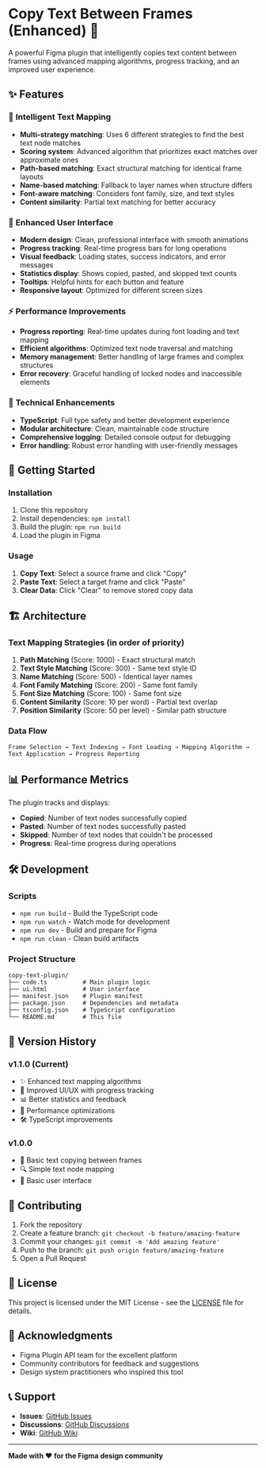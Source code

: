 # Copy Text Between Frames (Enhanced) 🚀

A powerful Figma plugin that intelligently copies text content between frames using advanced mapping algorithms, progress tracking, and an improved user experience.

## ✨ Features

### 🎯 **Intelligent Text Mapping**
- **Multi-strategy matching**: Uses 6 different strategies to find the best text node matches
- **Scoring system**: Advanced algorithm that prioritizes exact matches over approximate ones
- **Path-based matching**: Exact structural matching for identical frame layouts
- **Name-based matching**: Fallback to layer names when structure differs
- **Font-aware matching**: Considers font family, size, and text styles
- **Content similarity**: Partial text matching for better accuracy

### 🎨 **Enhanced User Interface**
- **Modern design**: Clean, professional interface with smooth animations
- **Progress tracking**: Real-time progress bars for long operations
- **Visual feedback**: Loading states, success indicators, and error messages
- **Statistics display**: Shows copied, pasted, and skipped text counts
- **Tooltips**: Helpful hints for each button and feature
- **Responsive layout**: Optimized for different screen sizes

### ⚡ **Performance Improvements**
- **Progress reporting**: Real-time updates during font loading and text mapping
- **Efficient algorithms**: Optimized text node traversal and matching
- **Memory management**: Better handling of large frames and complex structures
- **Error recovery**: Graceful handling of locked nodes and inaccessible elements

### 🔧 **Technical Enhancements**
- **TypeScript**: Full type safety and better development experience
- **Modular architecture**: Clean, maintainable code structure
- **Comprehensive logging**: Detailed console output for debugging
- **Error handling**: Robust error handling with user-friendly messages

## 🚀 Getting Started

### Installation
1. Clone this repository
2. Install dependencies: `npm install`
3. Build the plugin: `npm run build`
4. Load the plugin in Figma

### Usage
1. **Copy Text**: Select a source frame and click "Copy"
2. **Paste Text**: Select a target frame and click "Paste"
3. **Clear Data**: Click "Clear" to remove stored copy data

## 🏗️ Architecture

### Text Mapping Strategies (in order of priority)
1. **Path Matching** (Score: 1000) - Exact structural match
2. **Text Style Matching** (Score: 300) - Same text style ID
3. **Name Matching** (Score: 500) - Identical layer names
4. **Font Family Matching** (Score: 200) - Same font family
5. **Font Size Matching** (Score: 100) - Same font size
6. **Content Similarity** (Score: 10 per word) - Partial text overlap
7. **Position Similarity** (Score: 50 per level) - Similar path structure

### Data Flow
```
Frame Selection → Text Indexing → Font Loading → Mapping Algorithm → Text Application → Progress Reporting
```

## 📊 Performance Metrics

The plugin tracks and displays:
- **Copied**: Number of text nodes successfully copied
- **Pasted**: Number of text nodes successfully pasted
- **Skipped**: Number of text nodes that couldn't be processed
- **Progress**: Real-time progress during operations

## 🛠️ Development

### Scripts
- `npm run build` - Build the TypeScript code
- `npm run watch` - Watch mode for development
- `npm run dev` - Build and prepare for Figma
- `npm run clean` - Clean build artifacts

### Project Structure
```
copy-text-plugin/
├── code.ts          # Main plugin logic
├── ui.html          # User interface
├── manifest.json    # Plugin manifest
├── package.json     # Dependencies and metadata
├── tsconfig.json    # TypeScript configuration
└── README.md        # This file
```

## 🔄 Version History

### v1.1.0 (Current)
- ✨ Enhanced text mapping algorithms
- 🎨 Improved UI/UX with progress tracking
- 📊 Better statistics and feedback
- 🚀 Performance optimizations
- 🛠️ TypeScript improvements

### v1.0.0
- 🎯 Basic text copying between frames
- 🔍 Simple text node mapping
- 📱 Basic user interface

## 🤝 Contributing

1. Fork the repository
2. Create a feature branch: `git checkout -b feature/amazing-feature`
3. Commit your changes: `git commit -m 'Add amazing feature'`
4. Push to the branch: `git push origin feature/amazing-feature`
5. Open a Pull Request

## 📝 License

This project is licensed under the MIT License - see the [LICENSE](LICENSE) file for details.

## 🙏 Acknowledgments

- Figma Plugin API team for the excellent platform
- Community contributors for feedback and suggestions
- Design system practitioners who inspired this tool

## 📞 Support

- **Issues**: [GitHub Issues](https://github.com/Andrelimadesign/move.text/issues)
- **Discussions**: [GitHub Discussions](https://github.com/Andrelimadesign/move.text/discussions)
- **Wiki**: [GitHub Wiki](https://github.com/Andrelimadesign/move.text/wiki)

---

**Made with ❤️ for the Figma design community**
